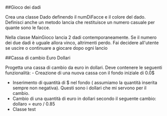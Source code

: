 ##Gioco dei dadi

Crea una classe Dado definendo il numDiFacce e il colore del dado. Definisci anche un metodo lancia che restituisce un numero casuale per quante sono le facce.

Nella classe MainGioco lancia 2 dadi contemporaneamente. Se il numero dei due dadi è uguale allora vinco, altrimenti perdo. Fai decidere all'utente se uscire o continuare a giocare dopo ogni lancio

##Cassa di cambio Euro Dollari 

Progetta una cassa di cambio da euro in dollari. Deve contenere le seguenti funzionalità: - Creazione di una nuova cassa con il fondo iniziale di 0.0$ 
- Inserimento di quantità di $ nel fondo ( assumiamo la quantità inserita sempre non negativa). Questi sono i dollari che mi servono per il cambio. 
- Cambio di una quantità di euro in dollari secondo il seguente cambio: dollaro = euro / 0.85 
- Classe test